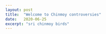 ```yaml
---
layout: post
title:  "Welcome to Chinmoy controversies"
date:   2020-06-25
excerpt: "sri chinmoy birds"
---
```

